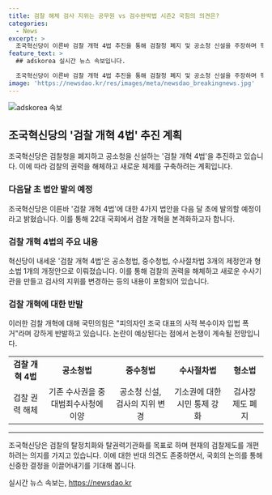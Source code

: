 ```yaml
---
title: 검찰 해체 검사 지위는 공무원 vs 검수완박법 시즌2 국힘의 의견은?
categories:
  - News
excerpt: >
  조국혁신당이 이른바 검찰 개혁 4법 추진을 통해 검찰청 폐지 및 공소청 신설을 주장하며 혁신을 이끌고 있습니다. 검찰 권력 해체를 목표로 하는 법안으로 검찰의 수사권을 중대범죄수사청으로 이양하고, 기소와 공소 유지만을 담당하는 공소청을 법무부 산하로 설치하는 내용이 핵심입니다. 또한 검사장 제도 폐지, 기소권에 대한 시민 통제를 위한 기소심의위원회 설치 등이 포함돼 있습니다. 이에 국민의힘은 반발하며 즉각 철회를 요구하고 있습니다.
feature_text: >
  ## adskorea 실시간 뉴스 속보입니다.

  조국혁신당이 이른바 검찰 개혁 4법 추진을 통해 검찰청 폐지 및 공소청 신설을 주장하며 혁신을 이끌고 있습니다. 검찰 권력 해체를 목표로 하는 법안으로 검찰의 수사권을 중대범죄수사청으로 이양하고, 기소와 공소 유지만을 담당하는 공소청을 법무부 산하로 설치하는 내용이 핵심입니다. 또한 검사장 제도 폐지, 기소권에 대한 시민 통제를 위한 기소심의위원회 설치 등이 포함돼 있습니다. 이에 국민의힘은 반발하며 즉각 철회를 요구하고 있습니다.
image: 'https://newsdao.kr/res/images/meta/newsdao_breakingnews.jpg'
---
```


<p><img src="https://newsdao.kr/res/images/meta/newsdao_breakingnews.jpg" alt="adskorea 속보" /></p>

<h2 data-ke-size="size26">조국혁신당의 '검찰 개혁 4법' 추진 계획</h2>

<p data-ke-size="size16">조국혁신당은 검찰청을 폐지하고 공소청을 신설하는 '검찰 개혁 4법'을 추진하고 있습니다. 이에 따라 검찰의 권력을 해체하고 새로운 체제를 구축하려는 계획입니다.</p>

<h3>다음달 초 법안 발의 예정</h3>

<p data-ke-size="size16">조국혁신당은 이른바 '검찰 개혁 4법'에 대한 4가지 법안을 다음 달 초에 발의할 예정이라고 밝혔습니다. 이를 통해 22대 국회에서 검찰 개혁을 본격화하고자 합니다.</p>

<h3>검찰 개혁 4법의 주요 내용</h3>

<p data-ke-size="size16">혁신당이 내세운 '검찰 개혁 4법'은 공소청법, 중수청법, 수사절차법 3개의 제정안과 형소법 1개의 개정안으로 이뤄졌습니다. 이를 통해 검찰의 권력을 해체하고 새로운 수사기관을 만들고 검사의 지위를 변경하는 등의 내용이 포함되어 있습니다.</p>

<h3>검찰 개혁에 대한 반발</h3>

<p data-ke-size="size16">이러한 검찰 개혁에 대해 국민의힘은 "피의자인 조국 대표의 사적 복수이자 입법 폭거"라며 강하게 반발하고 있습니다. 논란이 예상된다는 점에서 논쟁이 계속될 전망입니다.</p>

<table>
  <tbody>
    <tr>
      <td style="text-align: center; height: 17px;"><b>검찰 개혁 4법</b></td>
      <td style="text-align: center; height: 17px;"><b>공소청법</b></td>
      <td style="text-align: center; height: 17px;"><b>중수청법</b></td>
      <td style="text-align: center; height: 17px;"><b>수사절차법</b></td>
      <td style="text-align: center; height: 17px;"><b>형소법</b></td>
    </tr>
    <tr>
      <td style="text-align: center; height: 17px;">검찰 권력 해체</td>
      <td style="text-align: center; height: 17px;">기존 수사권을 중대범죄수사청에 이양</td>
      <td style="text-align: center; height: 17px;">공소청 신설, 검사의 지위 변경</td>
      <td style="text-align: center; height: 17px;">기소권에 대한 시민 통제 강화</td>
      <td style="text-align: center; height: 17px;">검사장 제도 폐지</td>
    </tr>
  </tbody>
</table>

<hr>

<p data-ke-size="size16">조국혁신당은 검찰의 탈정치화와 탈권력기관화를 목표로 하며 현재의 검찰제도를 개편하려는 의지를 가지고 있습니다. 이에 대한 반대 의견도 존중하면서, 국회의 논의를 통해 신중한 결정을 이끌어내기를 기대해 봅니다.</p>
실시간 뉴스 속보는, <a href="https://newsdao.kr" rel="dofollow">https://newsdao.kr</a>


